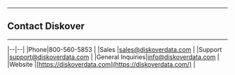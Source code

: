 ___
## Contact Diskover
___

|--|--|
|Phone|800-560-5853 |
|Sales  |[sales@diskoverdata.com](mailto:sales@diskoverdata.com)  |
|Support  |[support@diskoverdata.com](mailto:support@diskoverdata.com)  |
|General Inquiries|[info@diskoverdata.com](mailto:info@diskoverdata.com)  |
|Website  |[https://diskoverdata.com](https://diskoverdata.com/)  |
